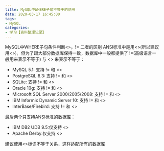 ```yaml
---
title: MySQL中WHERE子句不等于的使用
date: 2020-03-17 16:45:00
tags:
- MySQL
categories:
- 学习【资料整理记录】
---
```


MySQL中WHERE子句条件判断<>，!= 二者的区别
ANSI标准中是用<>(所以建议用<>)，但为了跟大部分数据库保持一致，数据库中一般都提供了 !=(高级语言一般用来表示不等于) 与 <> 来表示不等于：

- MySQL 5.1: 支持 != 和 <>
- PostgreSQL 8.3: 支持 != 和 <>
- SQLite: 支持 != 和 <>
- Oracle 10g: 支持 != 和 <>
- Microsoft SQL Server 2000/2005/2008: 支持 != 和 <>
- IBM Informix Dynamic Server 10: 支持 != 和 <>
- InterBase/Firebird: 支持 != 和 <>

最后两个只支持ANSI标准的数据库：
- IBM DB2 UDB 9.5:仅支持 <>
- Apache Derby:仅支持 <>

建议使用<>标识不等于关系，这样适配所有的数据库